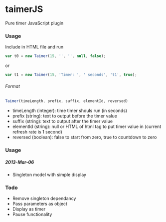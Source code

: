 taimerJS
========

Pure timer JavaScript plugin

### Usage

Include in HTML file and run
```javascript
var t0 = new Taimer(15, '', '', null, false);
```
or 
```javascript
var t1 = new Taimer(15, 'Timer: ', ' seconds', 't1', true);
```
###### Format
```javascript
Taimer(timeLength, prefix, suffix, elementId, reversed)
```
- timeLength (integer): time timer shouls run (in seconds)
- prefix (string): text to output before the timer value
- suffix (string): text to output after the timer value
- elementId (string): null or HTML of html tag to put timer value in (current refresh rate is 1 second)
- reversed (boolean): false to start from zero, true to countdown to zero

### Usage
##### 2013-Mar-06
- Singleton model with simple display

### Todo
- Remove singleton dependancy
- Pass parameters as object
- Display as timer
- Pause functionality